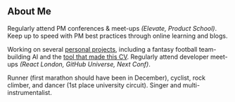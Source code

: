## About Me

Regularly attend PM conferences & meet-ups _(Elevate, Product School)_. Keep up to speed with PM best practices through online learning and blogs.

Working on several [personal projects](https://github.com/mcclowes?tab=repositories), including a fantasy football team-building AI and the [tool that made this CV](https://github.com/mcclowes/cv-maker). Regularly attend developer meet-ups _(React London, GitHub Universe, Next Conf)_.

Runner (first marathon should have been in December), cyclist, rock climber, and dancer (1st place university circuit). Singer and multi-instrumentalist.